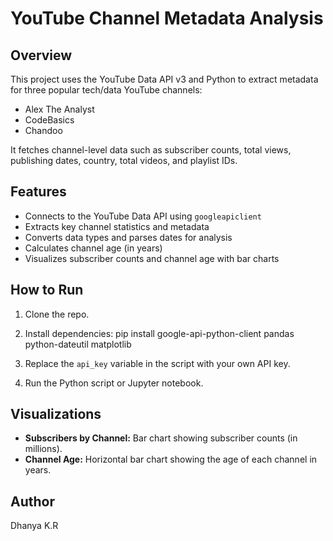 # YouTube Channel Metadata Analysis

## Overview
This project uses the YouTube Data API v3 and Python to extract metadata for three popular tech/data YouTube channels:
- Alex The Analyst
- CodeBasics
- Chandoo

It fetches channel-level data such as subscriber counts, total views, publishing dates, country, total videos, and playlist IDs.

## Features
- Connects to the YouTube Data API using `googleapiclient`
- Extracts key channel statistics and metadata
- Converts data types and parses dates for analysis
- Calculates channel age (in years)
- Visualizes subscriber counts and channel age with bar charts

## How to Run
1. Clone the repo.
2. Install dependencies:
pip install google-api-python-client pandas python-dateutil matplotlib

3. Replace the `api_key` variable in the script with your own API key.
4. Run the Python script or Jupyter notebook.

## Visualizations
- **Subscribers by Channel:** Bar chart showing subscriber counts (in millions).
- **Channel Age:** Horizontal bar chart showing the age of each channel in years.

## Author
Dhanya K.R
